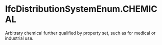 IfcDistributionSystemEnum.CHEMICAL
==================================
Arbitrary chemical further qualified by property set, such as for medical or
industrial use.


